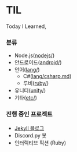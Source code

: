 # TIL

Today I Learned,

### 분류

* Node.js([nodejs/](https://github.com/reverince/TIL/tree/master/nodejs))
* 안드로이드([android/](https://github.com/reverince/TIL/tree/master/android))
* 언어([lang/](https://github.com/reverince/TIL/tree/master/lang))
  * C#([lang/csharp.md](https://github.com/reverince/TIL/blob/master/lang/csharp.md))
  * 루비([ruby/](https://github.com/reverince/TIL/tree/master/lang/ruby))
* 유니티([unity/](https://github.com/reverince/TIL/tree/master/unity))
* 기타([etc/](https://github.com/reverince/TIL/tree/master/etc))

### 진행 중인 프로젝트

* [Jekyll 블로그](https://reverince.github.io)
* Discord.py 봇
* 인터랙티브 픽션 (Ruby)
